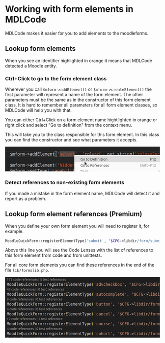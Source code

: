 # Working with form elements in MDLCode

MDLCode makes it easier for you to add elements to the moodleforms.

## Lookup form elements

When you see an identifier highlighted in orange it means that MDLCode detected a Moodle
entity.

### Ctrl+Click to go to the form element class

Wherever you call `$mform->addElement()` or `$mform->createElement()` the first parameter
will represent a name of the form element. The other parameters must be the same as in
the constructor of this form element class. It is hard to remember all parameters
for all form element classes, so MDLCode will help you with that.

You can either Ctrl+Click on a form element name hightlighted in orange or
right click and select "Go to definition" from the context menu.

This will take you to the class responsible for this form element. In this class you
can find the constructor and see what parameters it accepts.

<img src="https://raw.githubusercontent.com/lmscloud-io/mdlcode-docs/main/docs/media/formelements/gotodefinition.png">

### Detect references to non-existing form elements

If you made a mistake in the form element name, MDLCode will detect it and report as a problem.

## Lookup form element references (Premium)

When you define your own form element you will need to register it, for example:

```php
MoodleQuickForm::registerElementType('submit', "$CFG->libdir/form/submit.php", 'MoodleQuickForm_submit');
```

Above this line you will see the Code Lenses with the list of references to this form element
from code and from unittests.

For all core form elements you can find these references in the end of the file `lib/formslib.php`.

<img src="https://raw.githubusercontent.com/lmscloud-io/mdlcode-docs/main/docs/media/formelements/references.png">
